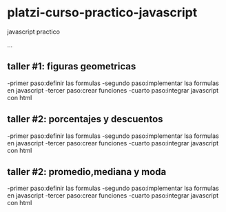 # platzi-curso-practico-javascript
javascript practico

...

## taller #1: figuras geometricas

-primer paso:definir las formulas
-segundo paso:implementar lsa formulas en javascript
-tercer paso:crear funciones
-cuarto paso:integrar javascript con html

## taller #2: porcentajes y descuentos

-primer paso:definir las formulas
-segundo paso:implementar lsa formulas en javascript
-tercer paso:crear funciones
-cuarto paso:integrar javascript con html

## taller #2: promedio,mediana y moda

-primer paso:definir las formulas
-segundo paso:implementar lsa formulas en javascript
-tercer paso:crear funciones
-cuarto paso:integrar javascript con html